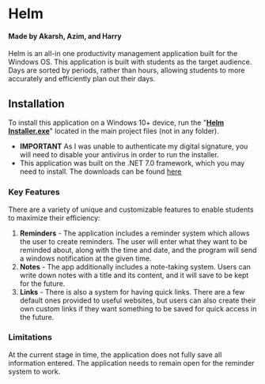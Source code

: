 # **Helm**
#### Made by Akarsh, Azim, and Harry

Helm is an all-in one productivity management application built for the Windows OS. This application is built with students as the target audience. Days are sorted by periods, rather than hours, allowing students to more accurately and efficiently plan out their days.

## **Installation**
To install this application on a Windows 10+ device, run the "**[Helm Installer.exe](https://file.io/gBPTCJvI9tP1)**" located in the main project files (not in any folder).

- **IMPORTANT** As I was unable to authenticate my digital signature, you will need to disable your antivirus in order to run the installer.
- This application was built on the .NET 7.0 framework, which you may need to install. The downloads can be found [here](https://dotnet.microsoft.com/en-us/download/dotnet/7.0)

### Key Features

There are a variety of unique and customizable features to enable students to maximize their efficiency:

  1. **Reminders** - The application includes a reminder system which allows the user to create reminders. The user will enter what they want to be reminded about, along with the time and date, and the program will send a windows notification at the given time.
  2. **Notes** - The app additionally includes a note-taking system. Users can write down notes with a title and its content, and it will save to be kept for the future.
  3. **Links** - There is also a system for having quick links. There are a few default ones provided to useful websites, but users can also create their own custom links if they want something to be saved for quick access in the future.

### Limitations

At the current stage in time, the application does not fully save all information entered.
The application needs to remain open for the reminder system to work.
